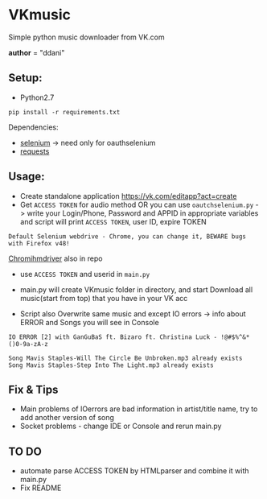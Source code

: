 # VKmusic
Simple python music downloader from VK.com

__author__ = "ddani"


## Setup:

* Python2.7

```
pip install -r requirements.txt
```
Dependencies:
* [selenium](https://github.com/SeleniumHQ/selenium) -> need only for oauthselenium
* [requests](https://github.com/kennethreitz/requests)


## Usage:

* Create standalone application https://vk.com/editapp?act=create
* Get `ACCESS TOKEN` for audio method OR you can use `oautchselenium.py` -> write your Login/Phone, Password and APPID in appropriate variables and script will print `ACCESS TOKEN`, user ID, expire TOKEN

```
Default Selenium webdrive - Chrome, you can change it, BEWARE bugs with Firefox v48!
```

[Chromihmdriver](https://sites.google.com/a/chromium.org/chromedriver/) also in repo


* use `ACCESS TOKEN` and userid in `main.py`

* main.py will create VKmusic folder in directory, and start Download all music(start from top) that you have in your VK acc
* Script also Overwrite same music and except IO errors -> info about ERROR and Songs you will see in Console
```
IO ERROR [2] with GanGuBaS ft. Bizaro ft. Christina Luck - !@#$%^&*()0-9a-zA-z

Song Mavis Staples-Will The Circle Be Unbroken.mp3 already exists
Song Mavis Staples-Step Into The Light.mp3 already exists
```

## Fix & Tips

* Main problems of IOerrors are bad information in artist/title name, try to add another version of song
* Socket problems - change IDE or Console and rerun main.py

## TO DO
* automate parse ACCESS TOKEN by HTMLparser and combine it with main.py
* Fix README






